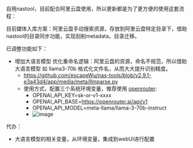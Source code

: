 自用nastool，目前配合阿里云盘使用，所以更新都是为了更方便的使用这套流程：

目前媒体入库方案：阿里云盘手动搜索资源，存放到阿里云盘特定目录下，借助nastool的目录同步功能，实现刮削metadata，目录迁移。

已调整功能如下：
+ 增加大语言模型 优化重命名逻辑：阿里云盘的资源，命名不规范，所以借助 大语言模型 如 llama3-70b 格式化文件名，从而大大提升识别精度。
  + https://github.com/escapeWu/nas-tools/blob/v2.9.1-e3a43d4/app/media/meta/llmparse.py  
  + 使用方式，配置三个系统环境变量，推荐使用 [openrouter](https://openrouter.ai/models):
      - OPENAI_API_KEY=sk-or-v1-xxxx
      - OPENAI_API_BASE=https://openrouter.ai/api/v1        
      - OPENAI_API_MODEL=meta-llama/llama-3-70b-instruct
      - ![image](https://github.com/escapeWu/nas-tools/assets/159442095/1a39028f-ed3e-4b7a-9b1e-c507186a05c3)


代办：
+ 大语言模型的相关变量，从环境变量，集成到webUI进行配置


